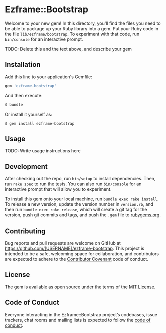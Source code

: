 # Ezframe::Bootstrap

Welcome to your new gem! In this directory, you'll find the files you need to be able to package up your Ruby library into a gem. Put your Ruby code in the file `lib/ezframe/bootstrap`. To experiment with that code, run `bin/console` for an interactive prompt.

TODO: Delete this and the text above, and describe your gem

## Installation

Add this line to your application's Gemfile:

```ruby
gem 'ezframe-bootstrap'
```

And then execute:

    $ bundle

Or install it yourself as:

    $ gem install ezframe-bootstrap

## Usage

TODO: Write usage instructions here

## Development

After checking out the repo, run `bin/setup` to install dependencies. Then, run `rake spec` to run the tests. You can also run `bin/console` for an interactive prompt that will allow you to experiment.

To install this gem onto your local machine, run `bundle exec rake install`. To release a new version, update the version number in `version.rb`, and then run `bundle exec rake release`, which will create a git tag for the version, push git commits and tags, and push the `.gem` file to [rubygems.org](https://rubygems.org).

## Contributing

Bug reports and pull requests are welcome on GitHub at https://github.com/[USERNAME]/ezframe-bootstrap. This project is intended to be a safe, welcoming space for collaboration, and contributors are expected to adhere to the [Contributor Covenant](http://contributor-covenant.org) code of conduct.

## License

The gem is available as open source under the terms of the [MIT License](https://opensource.org/licenses/MIT).

## Code of Conduct

Everyone interacting in the Ezframe::Bootstrap project’s codebases, issue trackers, chat rooms and mailing lists is expected to follow the [code of conduct](https://github.com/[USERNAME]/ezframe-bootstrap/blob/master/CODE_OF_CONDUCT.md).
